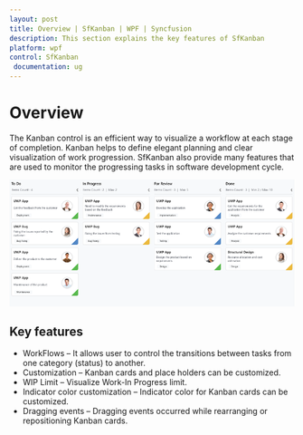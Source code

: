 ```yaml
---
layout: post
title: Overview | SfKanban | WPF | Syncfusion
description: This section explains the key features of SfKanban
platform: wpf
control: SfKanban
 documentation: ug
---
```


# Overview

The Kanban control is an efficient way to visualize a workflow at each stage of completion. Kanban helps to define elegant planning and clear visualization of work progression. SfKanban also provide many features that are used to monitor the progressing tasks in software development cycle. 

![SfKanban control in WPF](SfKanban_images/GettingStarted.png)


## Key features

* WorkFlows – It allows user to control the transitions between tasks from one category (status) to another.
* Customization – Kanban cards and place holders can be customized. 
* WIP Limit – Visualize Work-In Progress limit.
* Indicator color customization – Indicator color for Kanban cards can be customized.
* Dragging events – Dragging events occurred while rearranging or repositioning Kanban cards.